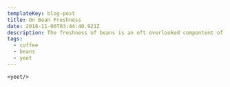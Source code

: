 ```yaml
---
templateKey: blog-post
title: On Bean Freshness
date: 2018-11-06T03:44:40.921Z
description: The freshness of beans is an oft overlooked compontent of brewing.
tags:
  - coffee
  - beans
  - yeet
---
```

```
<yeet/>
```
